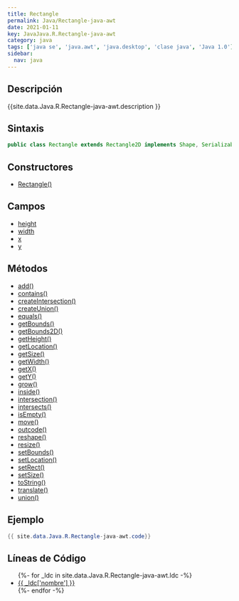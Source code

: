 ```yaml
---
title: Rectangle
permalink: Java/Rectangle-java-awt
date: 2021-01-11
key: JavaJava.R.Rectangle-java-awt
category: java
tags: ['java se', 'java.awt', 'java.desktop', 'clase java', 'Java 1.0']
sidebar: 
  nav: java
---
```


## Descripción
{{site.data.Java.R.Rectangle-java-awt.description }}

## Sintaxis
~~~java
public class Rectangle extends Rectangle2D implements Shape, Serializable
~~~

## Constructores
* [Rectangle()](/Java/Rectangle-java-awt/Rectangle/)

## Campos
* [height](/Java/Rectangle-java-awt/height)
* [width](/Java/Rectangle-java-awt/width)
* [x](/Java/Rectangle-java-awt/x)
* [y](/Java/Rectangle-java-awt/y)

## Métodos
* [add()](/Java/Rectangle-java-awt/add)
* [contains()](/Java/Rectangle-java-awt/contains)
* [createIntersection()](/Java/Rectangle-java-awt/createIntersection)
* [createUnion()](/Java/Rectangle-java-awt/createUnion)
* [equals()](/Java/Rectangle-java-awt/equals)
* [getBounds()](/Java/Rectangle-java-awt/getBounds)
* [getBounds2D()](/Java/Rectangle-java-awt/getBounds2D)
* [getHeight()](/Java/Rectangle-java-awt/getHeight)
* [getLocation()](/Java/Rectangle-java-awt/getLocation)
* [getSize()](/Java/Rectangle-java-awt/getSize)
* [getWidth()](/Java/Rectangle-java-awt/getWidth)
* [getX()](/Java/Rectangle-java-awt/getX)
* [getY()](/Java/Rectangle-java-awt/getY)
* [grow()](/Java/Rectangle-java-awt/grow)
* [inside()](/Java/Rectangle-java-awt/inside)
* [intersection()](/Java/Rectangle-java-awt/intersection)
* [intersects()](/Java/Rectangle-java-awt/intersects)
* [isEmpty()](/Java/Rectangle-java-awt/isEmpty)
* [move()](/Java/Rectangle-java-awt/move)
* [outcode()](/Java/Rectangle-java-awt/outcode)
* [reshape()](/Java/Rectangle-java-awt/reshape)
* [resize()](/Java/Rectangle-java-awt/resize)
* [setBounds()](/Java/Rectangle-java-awt/setBounds)
* [setLocation()](/Java/Rectangle-java-awt/setLocation)
* [setRect()](/Java/Rectangle-java-awt/setRect)
* [setSize()](/Java/Rectangle-java-awt/setSize)
* [toString()](/Java/Rectangle-java-awt/toString)
* [translate()](/Java/Rectangle-java-awt/translate)
* [union()](/Java/Rectangle-java-awt/union)

## Ejemplo
~~~java
{{ site.data.Java.R.Rectangle-java-awt.code}}
~~~

## Líneas de Código
<ul>
{%- for _ldc in site.data.Java.R.Rectangle-java-awt.ldc -%}
   <li>
       <a href="{{_ldc['url'] }}">{{ _ldc['nombre'] }}</a>
   </li>
{%- endfor -%}
</ul>
